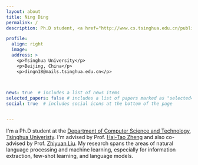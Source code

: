 ```yaml
---
layout: about
title: Ning Ding
permalink: /
description: Ph.D student, <a href="http://www.cs.tsinghua.edu.cn/publish/csen/index.html/">Computer Science</a>, <a href="https://www.tsinghua.edu.cn/en/">Tsinghua University</a>. 

profile:
  align: right
  image: 
  address: >
    <p>Tsinghua University</p>
    <p>Beijing, China</p>
    <p>dingn18@mails.tsinghua.edu.cn</p>
 


news: true  # includes a list of news items
selected_papers: false # includes a list of papers marked as "selected={true}"
social: true  # includes social icons at the bottom of the page


---
```


I'm a Ph.D student at the [Department of Computer Science and Technology](http://www.cs.tsinghua.edu.cn/publish/csen/index.html/), [Tsinghua Univeristy](https://www.tsinghua.edu.cn/en/). I'm advised by Prof. [Hai-Tao Zheng](https://dblp.org/pid/20/134.html) and also co-advised by Prof. [Zhiyuan Liu](http://nlp.csai.tsinghua.edu.cn/~lzy/). My research spans the areas of natural language processing and machine learning, especially for information extraction, few-shot learning, and language models.
